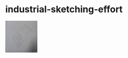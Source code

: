 # industrial-sketching-effort
<img src="IMG_20210801_231616.jpg" alt="MarineGEO circle logo" style="height: 100px; width:100px;"/>

